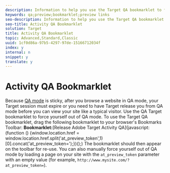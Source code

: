 ```yaml
---
description: Information to help you use the Target QA bookmarklet to force Target to release you from QA mode.
keywords: qa;preview;bookmarklet;preview links
seo-description: Information to help you use the Target QA bookmarklet to force Target to release you from QA mode.
seo-title: Activity QA Bookmarklet
solution: Target
title: Activity QA Bookmarklet
topic: Advanced,Standard,Classic
uuid: 1cf0d86a-97b5-4297-97de-15166712034f
index: y
internal: n
snippet: y
translate: y
---
```


# Activity QA Bookmarklet

Because [QA mode](c_activity-qa.md#concept_9329EF33DE7D41CA9815C8115DBC4E40) is sticky, after you browse a website in QA mode, your Target session must expire or you need to have Target release you from QA mode before you can view your site like a typical visitor. Use the QA Target bookmarklet to force yourself out of QA mode. 
To use the Target QA bookmarklet, drag the following bookmarklet to your browser's Bookmarks Toolbar:
**Bookmarklet:**[Release Adobe Target Activity QA](javascript:(function () {window.location.href = window.location.href.split('at_preview_token',1)[0].concat('at_preview_token=');})();) 
The bookmarklet should then appear on the toolbar for re-use.
You can also manually force yourself out of QA mode by loading a page on your site with the `at_preview_token` parameter with an empty value (for example, `http://www.mysite.com/?at_preview_token=`). 
